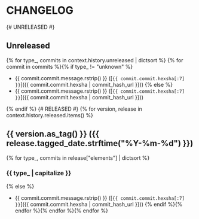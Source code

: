 # CHANGELOG
{# UNRELEASED #}
## Unreleased
{% for type_, commits in context.history.unreleased | dictsort %}
{% for commit in commits %}{% if type_ != "unknown" %}
* {{ commit.commit.message.rstrip() }} ([`{{ commit.commit.hexsha[:7] }}`]({{ commit.commit.hexsha | commit_hash_url }}))
{% else %}
* {{ commit.commit.message.rstrip() }} ([`{{ commit.commit.hexsha[:7] }}`]({{ commit.commit.hexsha | commit_hash_url }}))

{% endif %}
{# RELEASED #}
{% for version, release in context.history.released.items() %}
## {{ version.as_tag() }} ({{ release.tagged_date.strftime("%Y-%m-%d") }})
{% for type_, commits in release["elements"] | dictsort %}
### {{ type_ | capitalize }}
{% else %}
* {{ commit.commit.message.rstrip() }} ([`{{ commit.commit.hexsha[:7] }}`]({{ commit.commit.hexsha | commit_hash_url }}))
{% endif %}{% endfor %}{% endfor %}{% endfor %}